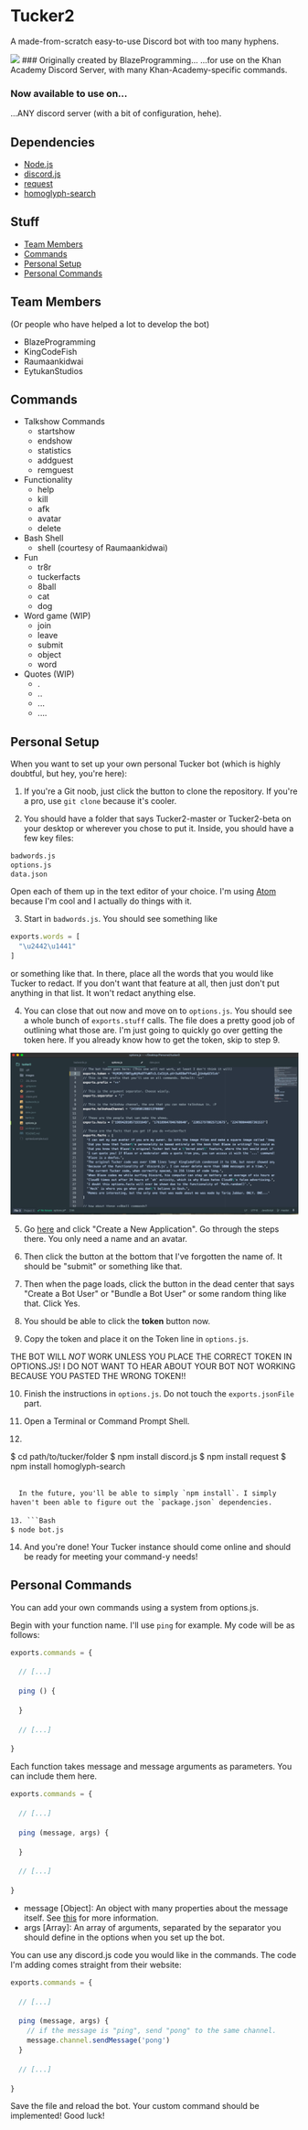 # Tucker2
A made-from-scratch easy-to-use Discord bot with too many hyphens.

<img src="https://david-dm.org/BlazeProgramming/Tucker2.svg" />
### Originally created by BlazeProgramming...
...for use on the Khan Academy Discord Server, with many Khan-Academy-specific commands.

### Now available to use on...
...ANY discord server (with a bit of configuration, hehe).

## Dependencies
* [Node.js](https://nodejs.org/)
* [discord.js](https://github.com/hydrabolt/discord.js/)
* [request](https://www.npmjs.com/package/request)
* [homoglyph-search](https://www.npmjs.com/package/homoglyph-search)

## Stuff
* [Team Members](#team-members)
* [Commands](#commands)
* [Personal Setup](#personal-setup)
* [Personal Commands](#personal-commands)

## Team Members
(Or people who have helped a lot to develop the bot)
* BlazeProgramming
* KingCodeFish
* Raumaankidwai
* EytukanStudios

## Commands
* Talkshow Commands
  * startshow
  * endshow
  * statistics
  * addguest
  * remguest
* Functionality
  * help
  * kill
  * afk
  * avatar
  * delete
* Bash Shell
  * shell (courtesy of Raumaankidwai)
* Fun
  * tr8r
  * tuckerfacts
  * 8ball
  * cat
  * dog
* Word game (WIP)
  * join
  * leave
  * submit
  * object
  * word
* Quotes (WIP)
  * .
  * ..
  * ...
  * ....

## Personal Setup
When you want to set up your own personal Tucker bot (which is highly doubtful, but hey, you're here):

1. If you're a Git noob, just click the button to clone the repository. If you're a pro, use `git clone` because it's cooler.

2. You should have a folder that says Tucker2-master or Tucker2-beta on your desktop or wherever you chose to put it. Inside, you should have a few key files:
```
badwords.js
options.js
data.json
```
Open each of them up in the text editor of your choice. I'm using [Atom](https://atom.io/) because I'm cool and I actually do things with it.

3. Start in `badwords.js`. You should see something like
```javascript
exports.words = [
  "\u2442\u1441"
]
```
or something like that. In there, place all the words that you would like Tucker to redact. If you don't want that feature at all, then just don't put anything in that list. It won't redact anything else.

4. You can close that out now and move on to `options.js`. You should see a whole bunch of `exports.stuff` calls. The file does a pretty good job of outlining what those are. I'm just going to quickly go over getting the token here. If you already know how to get the token, skip to step 9.
<img src="images/setup0.png" />

5. Go [here](https://www.discordapp.com/developers/applications/@me) and click "Create a New Application". Go through the steps there. You only need a name and an avatar.

6. Then click the button at the bottom that I've forgotten the name of. It should be "submit" or something like that.

7. Then when the page loads, click the button in the dead center that says "Create a Bot User" or "Bundle a Bot User" or some random thing like that. Click Yes.

8. You should be able to click the **token** button now.

9. Copy the token and place it on the Token line in `options.js`.

  THE BOT WILL *NOT* WORK UNLESS YOU PLACE THE CORRECT TOKEN IN OPTIONS.JS! I DO NOT WANT TO HEAR ABOUT YOUR BOT NOT WORKING BECAUSE YOU PASTED THE WRONG TOKEN!!

10. Finish the instructions in `options.js`. Do not touch the `exports.jsonFile` part.

11. Open a Terminal or Command Prompt Shell.

12. ```Bash
$ cd path/to/tucker/folder
$ npm install discord.js
$ npm install request
$ npm install homoglyph-search
```

  In the future, you'll be able to simply `npm install`. I simply haven't been able to figure out the `package.json` dependencies.

13. ```Bash
$ node bot.js
```

14. And you're done! Your Tucker instance should come online and should be ready for meeting your command-y needs!
## Personal Commands
You can add your own commands using a system from options.js.

Begin with your function name. I'll use `ping` for example. My code will be as follows:
```javascript
exports.commands = {

  // [...]

  ping () {

  }

  // [...]

}
```
Each function takes message and message arguments as parameters. You can include them here.
```javascript
exports.commands = {

  // [...]

  ping (message, args) {

  }

  // [...]

}
```
* message [Object]: An object with many properties about the message itself. See [this](https://discord.js.org/#!/docs/tag/master/class/Message) for more information.
* args [Array]: An array of arguments, separated by the separator you should define in the options when you set up the bot.

You can use any discord.js code you would like in the commands. The code I'm adding comes straight from their website:
```javascript
exports.commands = {

  // [...]

  ping (message, args) {
    // if the message is "ping", send "pong" to the same channel.
    message.channel.sendMessage('pong')
  }

  // [...]

}
```

Save the file and reload the bot. Your custom command should be implemented! Good luck!
